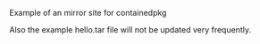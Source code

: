 Example of an mirror site for containedpkg

Also the example hello.tar file will not be updated very frequently.
